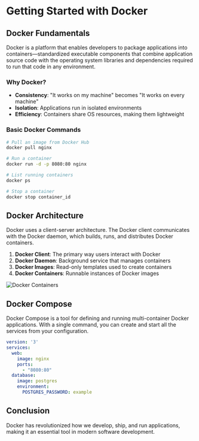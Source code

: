 # Getting Started with Docker

## Docker Fundamentals

Docker is a platform that enables developers to package applications into containers—standardized executable components that combine application source code with the operating system libraries and dependencies required to run that code in any environment.

### Why Docker?

- **Consistency**: "It works on my machine" becomes "It works on every machine"
- **Isolation**: Applications run in isolated environments
- **Efficiency**: Containers share OS resources, making them lightweight

### Basic Docker Commands

```bash
# Pull an image from Docker Hub
docker pull nginx

# Run a container
docker run -d -p 8080:80 nginx

# List running containers
docker ps

# Stop a container
docker stop container_id
```

## Docker Architecture

Docker uses a client-server architecture. The Docker client communicates with the Docker daemon, which builds, runs, and distributes Docker containers.

1. **Docker Client**: The primary way users interact with Docker
2. **Docker Daemon**: Background service that manages containers
3. **Docker Images**: Read-only templates used to create containers
4. **Docker Containers**: Runnable instances of Docker images

![Docker Containers](https://images.unsplash.com/photo-1531297484001-80022131f5a1?q=80&w=1420&auto=format&fit=crop)

## Docker Compose

Docker Compose is a tool for defining and running multi-container Docker applications. With a single command, you can create and start all the services from your configuration.

```yaml
version: '3'
services:
  web:
    image: nginx
    ports:
      - "8080:80"
  database:
    image: postgres
    environment:
      POSTGRES_PASSWORD: example
```

## Conclusion

Docker has revolutionized how we develop, ship, and run applications, making it an essential tool in modern software development.

